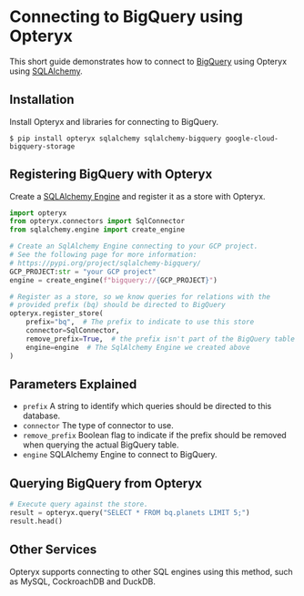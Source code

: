 # Connecting to BigQuery using Opteryx

This short guide demonstrates how to connect to [BigQuery](https://cloud.google.com/bigquery) using Opteryx using [SQLAlchemy](https://www.sqlalchemy.org/).

## Installation

Install Opteryx and libraries for connecting to BigQuery.

~~~console
$ pip install opteryx sqlalchemy sqlalchemy-bigquery google-cloud-bigquery-storage
~~~

## Registering BigQuery with Opteryx

Create a [SQLAlchemy Engine](https://docs.sqlalchemy.org/en/20/tutorial/engine.html#tutorial-engine) and register it as a store with Opteryx.

~~~python
import opteryx
from opteryx.connectors import SqlConnector
from sqlalchemy.engine import create_engine

# Create an SqlAlchemy Engine connecting to your GCP project.
# See the following page for more information:
# https://pypi.org/project/sqlalchemy-bigquery/
GCP_PROJECT:str = "your GCP project"
engine = create_engine(f"bigquery://{GCP_PROJECT}")

# Register as a store, so we know queries for relations with the
# provided prefix (bq) should be directed to BigQuery
opteryx.register_store(
    prefix="bq",  # The prefix to indicate to use this store
    connector=SqlConnector,
    remove_prefix=True,  # the prefix isn't part of the BigQuery table name
    engine=engine  # The SqlAlchemy Engine we created above
)
~~~

## Parameters Explained

- `prefix` A string to identify which queries should be directed to this database.
- `connector` The type of connector to use.
- `remove_prefix` Boolean flag to indicate if the prefix should be removed when querying the actual BigQuery table.
- `engine` SQLAlchemy Engine to connect to BigQuery.

## Querying BigQuery from Opteryx

~~~python
# Execute query against the store.
result = opteryx.query("SELECT * FROM bq.planets LIMIT 5;")
result.head()
~~~

## Other Services

Opteryx supports connecting to other SQL engines using this method, such as MySQL, CockroachDB and DuckDB.